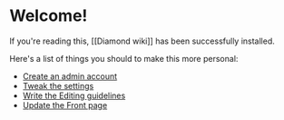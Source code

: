 # Welcome!

If you're reading this, [[Diamond wiki]] has been successfully installed.

Here's a list of things you should to make this more personal:

- [Create an admin account](/sign-up)
- [Tweak the settings](/settings)
- [Write the Editing guidelines](/edit/editing-guidelines)
- [Update the Front page](/edit/front-page)
